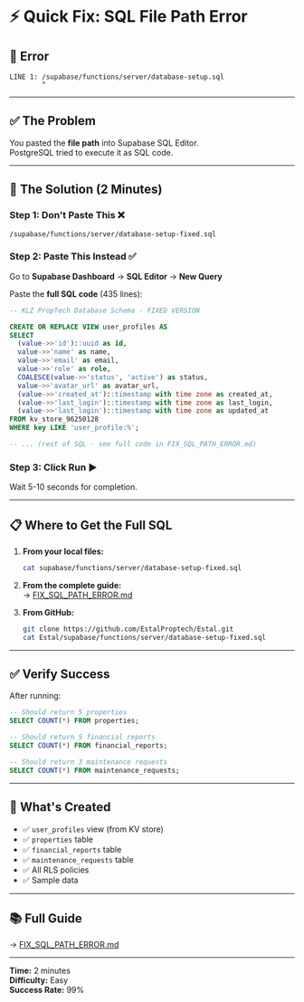 # ⚡ Quick Fix: SQL File Path Error

## 🎯 Error
```
LINE 1: /supabase/functions/server/database-setup.sql
        ^
```

---

## ✅ The Problem

You pasted the **file path** into Supabase SQL Editor.  
PostgreSQL tried to execute it as SQL code.

---

## 🔧 The Solution (2 Minutes)

### Step 1: Don't Paste This ❌
```
/supabase/functions/server/database-setup-fixed.sql
```

### Step 2: Paste This Instead ✅

Go to **Supabase Dashboard** → **SQL Editor** → **New Query**

Paste the **full SQL code** (435 lines):

```sql
-- KLZ PropTech Database Schema - FIXED VERSION

CREATE OR REPLACE VIEW user_profiles AS
SELECT 
  (value->>'id')::uuid as id,
  value->>'name' as name,
  value->>'email' as email,
  value->>'role' as role,
  COALESCE(value->>'status', 'active') as status,
  value->>'avatar_url' as avatar_url,
  (value->>'created_at')::timestamp with time zone as created_at,
  (value->>'last_login')::timestamp with time zone as last_login,
  (value->>'last_login')::timestamp with time zone as updated_at
FROM kv_store_96250128
WHERE key LIKE 'user_profile:%';

-- ... (rest of SQL - see full code in FIX_SQL_PATH_ERROR.md)
```

### Step 3: Click Run ▶️

Wait 5-10 seconds for completion.

---

## 📋 Where to Get the Full SQL

1. **From your local files:**
   ```bash
   cat supabase/functions/server/database-setup-fixed.sql
   ```

2. **From the complete guide:**  
   → [FIX_SQL_PATH_ERROR.md](FIX_SQL_PATH_ERROR.md)

3. **From GitHub:**
   ```bash
   git clone https://github.com/EstalProptech/Estal.git
   cat Estal/supabase/functions/server/database-setup-fixed.sql
   ```

---

## ✅ Verify Success

After running:

```sql
-- Should return 5 properties
SELECT COUNT(*) FROM properties;

-- Should return 5 financial reports
SELECT COUNT(*) FROM financial_reports;

-- Should return 3 maintenance requests
SELECT COUNT(*) FROM maintenance_requests;
```

---

## 🎯 What's Created

- ✅ `user_profiles` view (from KV store)
- ✅ `properties` table
- ✅ `financial_reports` table
- ✅ `maintenance_requests` table
- ✅ All RLS policies
- ✅ Sample data

---

## 📚 Full Guide

→ [FIX_SQL_PATH_ERROR.md](FIX_SQL_PATH_ERROR.md)

---

**Time:** 2 minutes  
**Difficulty:** Easy  
**Success Rate:** 99%
